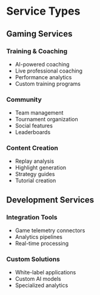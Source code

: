 # Service Types

## Gaming Services
### Training & Coaching
- AI-powered coaching
- Live professional coaching
- Performance analytics
- Custom training programs

### Community
- Team management
- Tournament organization
- Social features
- Leaderboards

### Content Creation
- Replay analysis
- Highlight generation
- Strategy guides
- Tutorial creation

## Development Services
### Integration Tools
- Game telemetry connectors
- Analytics pipelines
- Real-time processing

### Custom Solutions
- White-label applications
- Custom AI models
- Specialized analytics
